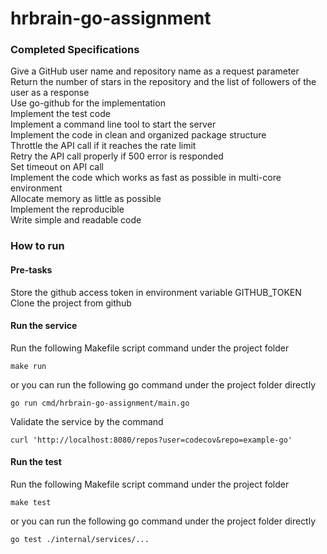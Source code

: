 # hrbrain-go-assignment
### Completed Specifications
Give a GitHub user name and repository name as a request parameter\
Return the number of stars in the repository and the list of followers of the user as a
response\
Use go-github for the implementation\
Implement the test code\
Implement a command line tool to start the server\
Implement the code in clean and organized package structure\
Throttle the API call if it reaches the rate limit\
Retry the API call properly if 500 error is responded\
Set timeout on API call\
Implement the code which works as fast as possible in multi-core environment\
Allocate memory as little as possible\
Implement the reproducible\
Write simple and readable code

### How to run

#### Pre-tasks
Store the github access token in environment variable GITHUB_TOKEN\
Clone the project from github


#### Run the service
Run the following Makefile script command under the project folder
```
make run
```
or you can run the following go command under the project folder directly
```
go run cmd/hrbrain-go-assignment/main.go
```
Validate the service by the command
```
curl 'http://localhost:8080/repos?user=codecov&repo=example-go'
```

#### Run the test
Run the following Makefile script command under the project folder
```
make test
```
or you can run the following go command under the project folder directly
```
go test ./internal/services/...
```